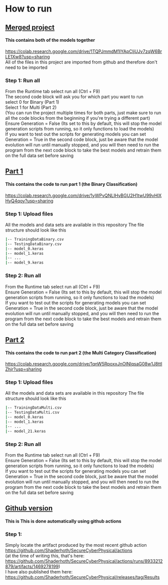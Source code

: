 # How to run
## [Merged project](https://colab.research.google.com/drive/1TQPJmmdM1IYApCIjUJv7zqW6BrLE1Xw8?usp=sharing)
#### This contains both of the models together
https://colab.research.google.com/drive/1TQPJmmdM1IYApCIjUJv7zqW6BrLE1Xw8?usp=sharing \
All of the files in this project are imported from github and therefore don't need to be imported

### Step 1: Run all
From the Runtime tab select run all (Ctrl + F9) \
The second code block will ask you for which part you want to run \
select 0 for Binary (Part 1) \
Select 1 for Multi (Part 2) \
(You can run the project multiple times for both parts, just make sure to run all the code blocks from the beginning if you're trying a different part) \
Ensure Generation = False (Its set to this by default, this will stop the model generation scripts from running, so it only functions to load the models) \
If you want to test out the scripts for generating models you can set Generation = True in the second code block, just be aware that the model evolution will run until manually stopped, and you will then need to run the program from the next code block to take the best models and retrain them on the full data set before saving 



## [Part 1](https://colab.research.google.com/drive/1yWPvQNLIHvBGU2H1twU99vHlXHyQ4qoy?usp=sharing)
#### This contains the code to run part 1 (the Binary Classification)
https://colab.research.google.com/drive/1yWPvQNLIHvBGU2H1twU99vHlXHyQ4qoy?usp=sharing
### Step 1: Upload files
All the models and data sets are available in this repository
The file structure should look like this
```bash
|-- TrainingDataBinary.csv
|-- TestingDataBinary.csv
|-- model_0.keras
|-- model_1.keras
|-- ...
|-- model_9.keras
```
### Step 2: Run all
From the Runtime tab select run all (Ctrl + F9) \
Ensure Generation = False (Its set to this by default, this will stop the model generation scripts from running, so it only functions to load the models) \
If you want to test out the scripts for generating models you can set Generation = True in the second code block, just be aware that the model evolution will run until manually stopped, and you will then need to run the program from the next code block to take the best models and retrain them on the full data set before saving



## [Part 2](https://colab.research.google.com/drive/1qnW5RpoxxJnOlNlqsaG08w1J8ttIZhjr?usp=sharing)
#### This contains the code to run part 2 (the Multi Category Classification)
https://colab.research.google.com/drive/1qnW5RpoxxJnOlNlqsaG08w1J8ttIZhjr?usp=sharing
### Step 1: Upload files
All the models and data sets are available in this repository
The file structure should look like this
```bash
|-- TrainingDataMulti.csv
|-- TestingDataMulti.csv
|-- model_0.keras
|-- model_1.keras
|-- ...
|-- model_21.keras
```
### Step 2: Run all
From the Runtime tab select run all (Ctrl + F9) \
Ensure Generation = False (Its set to this by default, this will stop the model generation scripts from running, so it only functions to load the models) \
If you want to test out the scripts for generating models you can set Generation = True in the second code block, just be aware that the model evolution will run until manually stopped, and you will then need to run the program from the next code block to take the best models and retrain them on the full data set before saving



## [Github version](https://github.com/Shaderhoth/SecureCyberPhysical)
#### This is This is done automatically using github actions
### Step 1:
Simply locate the artifact produced by the most recent github action \
https://github.com/Shaderhoth/SecureCyberPhysical/actions \
(at the time of writing this, that's here: https://github.com/Shaderhoth/SecureCyberPhysical/actions/runs/8933212879/artifacts/1469278199) \
I have also published them here: https://github.com/Shaderhoth/SecureCyberPhysical/releases/tag/Results
